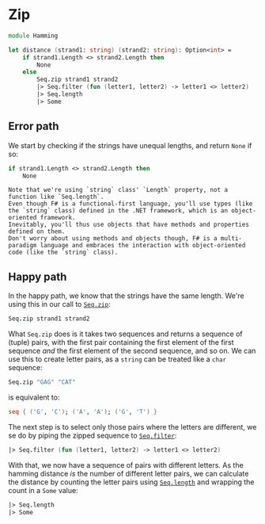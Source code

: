 # Zip

```fsharp
module Hamming

let distance (strand1: string) (strand2: string): Option<int> =
    if strand1.Length <> strand2.Length then
        None
    else
        Seq.zip strand1 strand2
        |> Seq.filter (fun (letter1, letter2) -> letter1 <> letter2)
        |> Seq.length
        |> Some
```

## Error path

We start by checking if the strings have unequal lengths, and return `None` if so:

```fsharp
if strand1.Length <> strand2.Length then
    None
```

```exercism/note
Note that we're using `string` class' `Length` property, not a function like `Seq.length`.
Even though F# is a functional-first language, you'll use types (like the `string` class) defined in the .NET framework, which is an object-oriented framework.
Inevitably, you'll thus use objects that have methods and properties defined on them.
Don't worry about using methods and objects though, F# is a multi-paradigm language and embraces the interaction with object-oriented code (like the `string` class).
```

## Happy path

In the happy path, we know that the strings have the same length.
We're using this in our call to [`Seq.zip`][seq.zip]:

```fsharp
Seq.zip strand1 strand2
```

What `Seq.zip` does is it takes two sequences and returns a sequence of (tuple) pairs, with the first pair containing the first element of the first sequence _and_ the first element of the second sequence, and so on.
We can use this to create letter pairs, as a `string` can be treated like a `char` sequence:

```fsharp
Seq.zip "GAG" "CAT"
```

is equivalent to:

```fsharp
seq { ('G', 'C'); ('A', 'A'); ('G', 'T') }
```

The next step is to select only those pairs where the letters are different, we se do by piping the zipped sequence to [`Seq.filter`][seq.filter]:

```fsharp
|> Seq.filter (fun (letter1, letter2) -> letter1 <> letter2)
```

With that, we now have a sequence of pairs with different letters.
As the hamming distance _is_ the number of different letter pairs, we can calculate the distance by counting the letter pairs using [`Seq.length`][seq.length] and wrapping the count in a `Some` value:

```fsharp
|> Seq.length
|> Some
```

[seq.length]: https://fsharp.github.io/fsharp-core-docs/reference/fsharp-collections-seqmodule.html#length
[seq.filter]: https://fsharp.github.io/fsharp-core-docs/reference/fsharp-collections-seqmodule.html#filter
[seq.zip]: https://fsharp.github.io/fsharp-core-docs/reference/fsharp-collections-seqmodule.html#zip
